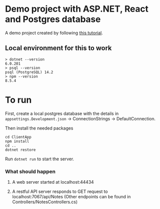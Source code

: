 # Demo project with ASP.NET, React and Postgres database

A demo project created by following [this tutorial](https://www.youtube.com/watch?v=2Ayfi7OJhBI).

## Local environment for this to work
```
> dotnet --version
6.0.201
> psql --version
psql (PostgreSQL) 14.2
> npm --version
8.5.4
```

# To run
First, create a local postgres database with the details in `appsettings.Development.json` -> ConnectionStrings -> DefaultConnection.

Then install the needed packages
```
cd ClientApp
npm install
cd ..
dotnet restore
```

Run `dotnet run` to start the server.

### What should happen

1. A web server started at localhost:44434


2. A restful API server responds to GET request to localhost:7067/api/Notes
   (Other endpoints can be found in Controllers/NotesControllers.cs)
